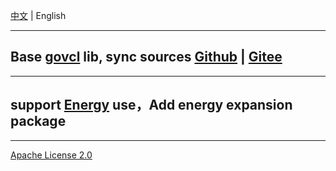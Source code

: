 [中文](README.zh_CN.md) |  English

---

## Base [govcl](https://gitee.com/ying32/govcl/) lib, sync sources [Github](https://gitee.com/ying32/govcl/) | [Gitee](https://gitee.com/ying32/govcl)

----

## support [Energy](https://github.com/energye/energy) use，Add energy expansion package

----
[Apache License 2.0](https://github.com/energye/golcl/blob/master/LICENSE)
